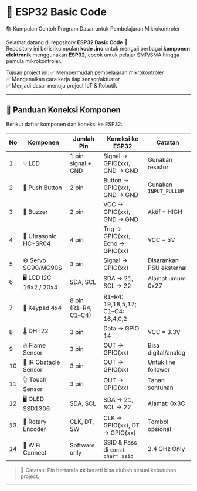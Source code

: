 # 🚀 ESP32 Basic Code  
📚 Kumpulan Contoh Program Dasar untuk Pembelajaran Mikrokontroler

Selamat datang di repository **ESP32 Basic Code** 🎉  
Repository ini berisi kumpulan **kode .ino** untuk menguji berbagai **komponen elektronik** menggunakan **ESP32**, 
cocok untuk pelajar SMP/SMA hingga pemula mikrokontroler.

Tujuan project ini:
✅ Mempermudah pembelajaran mikrokontroler  
✅ Mengenalkan cara kerja tiap sensor/aktuator  
✅ Menjadi dasar menuju project IoT & Robotik  

---

## 🔌 Panduan Koneksi Komponen

Berikut daftar komponen dan koneksi ke ESP32:

| No | Komponen | Jumlah Pin | Koneksi ke ESP32 | Catatan |
|---|----------|------------|----------------|---------|
| 1 | 💡 LED | 1 pin signal + GND | Signal → GPIO(xx), GND → GND | Gunakan resistor |
| 2 | 🔘 Push Button | 2 pin | Button → GPIO(xx), GND → GND | Gunakan `INPUT_PULLUP` |
| 3 | 🔔 Buzzer | 2 pin | VCC → GPIO(xx), GND → GND | Aktif = HIGH |
| 4 | 📏 Ultrasonic HC-SR04 | 4 pin | Trig → GPIO(xx), Echo → GPIO(xx) | VCC = 5V |
| 5 | ⚙️ Servo SG90/MG90S | 3 pin | Signal → GPIO(xx) | Disarankan PSU eksternal |
| 6 | 🖥️ LCD I2C 16x2 / 20x4 | SDA, SCL | SDA → 21, SCL → 22 | Alamat umum: 0x27 |
| 7 | 🔢 Keypad 4x4 | 8 pin (R1–R4, C1–C4) | R1–R4: 19,18,5,17; C1–C4: 16,4,0,2 | |
| 8 | 🌡️ DHT22 | 3 pin | Data → GPIO 14 | VCC = 3.3V |
| 9 | 🔥 Flame Sensor | 3 pin | OUT → GPIO(xx) | Bisa digital/analog |
|10 | 📶 IR Obstacle Sensor | 3 pin | OUT → GPIO(xx) | Untuk line follower |
|11 | 👆 Touch Sensor | 3 pin | OUT → GPIO(xx) | Tahan sentuhan |
|12 | 🖥️ OLED SSD1306 | SDA, SCL | SDA → 21, SCL → 22 | Alamat: 0x3C |
|13 | 🔄 Rotary Encoder | CLK, DT, SW | CLK → GPIO(xx), DT → GPIO(xx) | Tombol opsional |
|14 | 📡 WiFi Connect | Software only | SSID & Pass di `const char* ssid` | 2.4 GHz Only |

> 📌 Catatan: Pin bertanda **xx** berarti bisa diubah sesuai kebutuhan project.  

---
